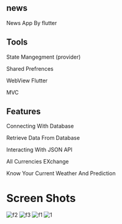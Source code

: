 ## news

News App By flutter

## Tools

State Mangegment (provider)

Shared Prefrences

WebView Flutter

MVC

## Features
Connecting With Database

Retrieve Data From Database

Interacting With JSON API

All Currencies EXchange

Know Your Current Weather And Prediction


# Screen Shots
![f2](https://github.com/Abdelrahmanyehia9/news/assets/136289803/28368271-c818-4922-acfe-1652f7e8bfa2)
![f3](https://github.com/Abdelrahmanyehia9/news/assets/136289803/da0a586f-147c-4a18-af1c-2ba225b079f8)
![f1](https://github.com/Abdelrahmanyehia9/news/assets/136289803/8912a69b-8a94-424d-9380-f414a62d9db1)
![1](https://github.com/Abdelrahmanyehia9/news/assets/136289803/8659931c-45d9-4249-85ca-4e7333f53d6b)
